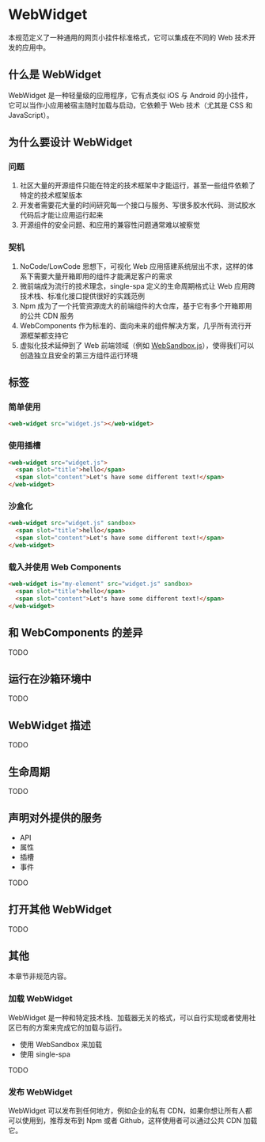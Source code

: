 # WebWidget

本规范定义了一种通用的网页小挂件标准格式，它可以集成在不同的 Web 技术开发的应用中。

## 什么是 WebWidget

WebWidget 是一种轻量级的应用程序，它有点类似 iOS 与 Android 的小挂件，它可以当作小应用被宿主随时加载与启动，它依赖于 Web 技术（尤其是 CSS 和 JavaScript）。

## 为什么要设计 WebWidget

### 问题

1. 社区大量的开源组件只能在特定的技术框架中才能运行，甚至一些组件依赖了特定的技术框架版本
2. 开发者需要花大量的时间研究每一个接口与服务、写很多胶水代码、测试胶水代码后才能让应用运行起来
3. 开源组件的安全问题、和应用的兼容性问题通常难以被察觉

### 契机

1. NoCode/LowCode 思想下，可视化 Web 应用搭建系统层出不求，这样的体系下需要大量开箱即用的组件才能满足客户的需求
2. 微前端成为流行的技术理念，single-spa 定义的生命周期格式让 Web 应用跨技术栈、标准化接口提供很好的实践范例
3. Npm 成为了一个托管资源庞大的前端组件的大仓库，基于它有多个开箱即用的公共 CDN 服务
4. WebComponents 作为标准的、面向未来的组件解决方案，几乎所有流行开源框架都支持它
5. 虚拟化技术延伸到了 Web 前端领域（例如 [WebSandbox.js](https://web-sandbox.js.org)），使得我们可以创造独立且安全的第三方组件运行环境

## 标签

### 简单使用

```html
<web-widget src="widget.js"></web-widget>
```

### 使用插槽

```html
<web-widget src="widget.js">
  <span slot="title">hello</span>
  <span slot="content">Let's have some different text!</span>
</web-widget>
```

### 沙盒化

```html
<web-widget src="widget.js" sandbox>
  <span slot="title">hello</span>
  <span slot="content">Let's have some different text!</span>
</web-widget>
```

### 载入并使用 Web Components

```html
<web-widget is="my-element" src="widget.js" sandbox>
  <span slot="title">hello</span>
  <span slot="content">Let's have some different text!</span>
</web-widget>
```

## 和 WebComponents 的差异

TODO

## 运行在沙箱环境中

TODO

## WebWidget 描述

TODO

## 生命周期

TODO

## 声明对外提供的服务

* API
* 属性
* 插槽
* 事件

TODO

## 打开其他 WebWidget

TODO

## 其他

本章节非规范内容。

### 加载 WebWidget

WebWidget 是一种和特定技术栈、加载器无关的格式，可以自行实现或者使用社区已有的方案来完成它的加载与运行。

* 使用 WebSandbox 来加载
* 使用 single-spa

TODO

### 发布 WebWidget

WebWidget 可以发布到任何地方，例如企业的私有 CDN，如果你想让所有人都可以使用到，推荐发布到 Npm 或者 Github，这样使用者可以通过公共 CDN 加载它。 
